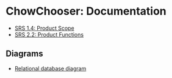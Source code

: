 # ChowChooser: Documentation

+ [SRS 1.4: Product Scope]("Documentation/srs14.md")
+ [SRS 2.2: Product Functions]("Documentation/srs22.md")

## Diagrams

+ [Relational database diagram]("Documentation/erd.png")
